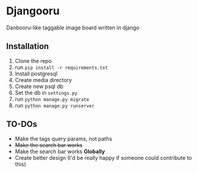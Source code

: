 # Djangooru
Danbooru-like taggable image board written in django

## Installation
1. Clone the repo
2. run `pip install -r requirements.txt` 
3. Install postgresql
4. Create media directory
5. Create new psql db
6. Set the db in `settings.py`
7. run `python manage.py migrate`
8. run `python manage.py runserver`

## TO-DOs
- Make the tags query params, not paths
- ~~Make the search bar works~~
- Make the search bar works __Globally__
- Create better design (I'd be really happy if someone could contribute to this)
